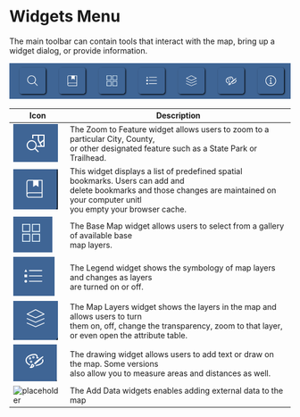 # Widgets Menu

The main toolbar can contain tools that interact with the map, bring up a widget dialog, or provide information.

![Widget Menu](../media/widget-menu.png)

| Icon | Description |
| ---- | ----------- |
| ![zoom to feature](assets/zoom-to-feature.png) | The Zoom to Feature widget allows users to zoom to a particular City, County,<br>or other designated feature such as a State Park or Trailhead. |
| ![bookmark](assets/bookmark.png) |  	This widget displays a list of predefined spatial bookmarks. Users can add and<br>delete bookmarks and those changes are maintained on your computer unitl<br> you empty your browser cache. |
| ![basemap](assets/basemap.png) | The Base Map widget allows users to select from a gallery of available base<br>map layers. |
| ![legend](assets/legend.png) |  	The Legend widget shows the symbology of map layers and changes as layers<br>are turned on or off. |
| ![layers](assets/layers.png) |  	The Map Layers widget shows the layers in the map and allows users to turn<br>them on, off, change the transparency, zoom to that layer, or even open the attribute table. |
| ![draw](assets/draw.png) |  	The drawing widget allows users to add text or draw on the map. Some versions<br>also allow you to measure areas and distances as well. |
| ![placeholder]() | The Add Data widgets enables adding external data to the map |